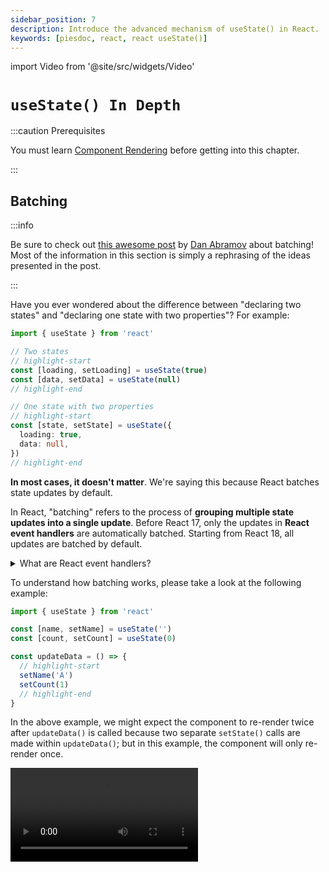 ```yaml
---
sidebar_position: 7
description: Introduce the advanced mechanism of useState() in React.
keywords: [piesdoc, react, react useState()]
---
```


import Video from '@site/src/widgets/Video'

# `useState() In Depth`

:::caution Prerequisites

You must learn [Component Rendering](./component-rendering) before getting into this chapter.

:::

## Batching

:::info

Be sure to check out [this awesome post](https://github.com/reactwg/react-18/discussions/21) by [Dan Abramov](https://github.com/gaearon) about batching! Most of the information in this section is simply a rephrasing of the ideas presented in the post.

:::

Have you ever wondered about the difference between "declaring two states" and "declaring one state with two properties"? For example:

```ts showLineNumbers
import { useState } from 'react'

// Two states
// highlight-start
const [loading, setLoading] = useState(true)
const [data, setData] = useState(null)
// highlight-end

// One state with two properties
// highlight-start
const [state, setState] = useState({
  loading: true,
  data: null,
})
// highlight-end
```

**In most cases, it doesn't matter**. We're saying this because React batches state updates by default.

In React, "batching" refers to the process of **grouping multiple state updates into a single update**. Before React 17, only the updates in **React event handlers** are automatically batched. Starting from React 18, all updates are batched by default.

<details>
  <summary>What are React event handlers?</summary>

React event handlers are those things that come with `React.[Something]EventHandler` you see in VSCode when you hover on a handler prop:

  <img src="/img/react/use-state-in-depth_react-event-handler-hover.png" alt="How to check if a handler prop is React event handler in VSCode" />

You can also see all the types in the declaration file:

  <img src="/img/react/use-state-in-depth_react-event-handler-type.png" alt="React event handler declaration file" />

React already handles most of the native HTML events, such as `onClick()`, `onChange()`, `onBlur()`, `onDrag()`, `onSubmit()`, etc. Life-cycle hooks like `componentDidMount()` and `useEffect()` are also considered React event handlers.

</details>

To understand how batching works, please take a look at the following example:

```ts showLineNumbers
import { useState } from 'react'

const [name, setName] = useState('')
const [count, setCount] = useState(0)

const updateData = () => {
  // highlight-start
  setName('A')
  setCount(1)
  // highlight-end
}
```

In the above example, we might expect the component to re-render twice after `updateData()` is called because two separate `setState()` calls are made within `updateData()`; but in this example, the component will only re-render once.

<Video src="/video/react/use-state-in-depth_batching-1.mp4" />

Before explaining why is this happening, let's take a look at another example:

```ts showLineNumbers
import { useState } from 'react'

const [name, setName] = useState('')
const [count, setCount] = useState(0)

const updateData = () => {
  // highlight-start
  setName('A')
  setCount(1)

  setName('B')
  setCount(2)

  setName('C')
  setCount(3)
  // highlight-end
}
```

In the above example, even though so many `setState()` are called, the component is still going to re-render **once** after `updateData()` is called.

<Video src="/video/react/use-state-in-depth_batching-2.mp4" />

Why?

It actually makes sense if we think about it. In the above example, we don't want users to see flickers when `count` is being updated from `0` all the way to `3`. Since we know that the last value being passed to `setCount()` is `3`, we can simply skip over all previous values and directly set `count` to `3`. The same approach can be applied to `name` as well.

Additionally, after all [update schedulers](./component-rendering#update-schedulers) have been processed, React knows that the states to be updated are `name` and `count`. To minimize the number of re-renders and avoid any flicker that users might notice, React updates them both at the same time instead of individually.

The following video illustrates how states are updated in the above example. While the implementation may not be the same as React, it should give you a general understanding of how the render cycle works within a component.

:::info

If you're interested in how state updates are processed in React, please refer to [the official documentation](https://react.dev/learn/queueing-a-series-of-state-updates).

:::

<Video src="/video/react/use-state-in-depth_batching-analysis.mp4" />

- Before the first render:
  - All states in a component are stored in an imaginary object called `states`.
  - An imaginary object called `updateSchedulers` is created to hold all of the unprocessed update schedulers.
  - An imaginary object called `patches` is created to hold the values of `states` for the next render.
- Every time `setState()` is called, the parameter (a value or a function) is pushed to the corresponding array in `updateSchedulers`.
- For each state, React evaluates the output based on the update schedulers and put it in `patches`. Once all update schedulers have been processed, React copies all the properties from `patches` to `states` and clears `updateSchedulers` and `patches`.

After that, React updates the DOM nodes based on the values in `states`, and then waits for [the next opportunity](./component-rendering#when-will-reactive-values-be-updated) to process update schedulers.

## Updater Functions

In React, an updater function is **a function that is passed to [`setState()`](./use-state#setstate)** as an argument. It is useful when we need to update the state based on its previous value, or when the state is a non-primitive value like an object or an array.

For example, consider the following code:

```ts showLineNumbers
import { useState } from 'react'

const [count, setCount] = useState(0)

const updateCount = () => {
  setCount(1)
  // `prevCount` will be `1`.
  // highlight-next-line
  setCount((prevCount) => prevCount + 2)
}
```

In the above example, we first call `setCount(1)`, which will update the value of `count` to `1` in the next render. Then, we call `setCount((prevCount) => prevCount + 2)`, which means "give me the last value being passed to `setCount()`, and update the value of `count` to `(that value + 2)`". Thus, in this example, `count` will be updated to `3` after `updateCount()` is executed.

<Video src="/video/react/use-state-in-depth_updater-function-1.mp4" height="300px" />

Great, now let's take a look at another example:

```ts showLineNumbers
import { useState } from 'react'

const [count, setCount] = useState(0)

const updateCount = () => {
  // highlight-start
  setCount((prevCount) => prevCount + 1)
  setCount((prevCount) => prevCount + 2)
  setCount((prevCount) => prevCount + 3)
  setCount(4)
  // highlight-end
}
```

In the above example:

- An updater function is used before any value is passed to `setCount()`. In this case, React will use the current value of `count`, which is `0`, as the previous value. This means the `prevCount` in the first `setCount()` will be `0`, which will update the value of `count` to `0 + 1`. Thus, `1` will be the next value of `count` for the next render.
- When `setCount((prevCount) => prevCount + 2)` is called, React knows that the last evaluated output in `setCount()` was `1`. This means the `prevCount` in the second `setCount()` will be `1`, which will update the value of `count` to `1 + 2`. Thus, `3` will be the next value of `count` for the next render.
- When `setCount((prevCount) => prevCount + 3)` is called, React knows that the last evaluated output in `setCount()` was `3`. This means the `prevCount` in the third `setCount()` will be `3`, which will update the value of `count` to `3 + 3`. Thus, `6` will be the next value of `count` for the next render.
- When `setCount(4)` is called, it overwrites the next value of `count` with `4`.

Therefore, the value of `count` will be `4` after `updateCount()` is called.

<Video src="/video/react/use-state-in-depth_updater-function-2.mp4" />

## Fixed Value or Updater Function?

**In most cases, it makes no difference**. Many developers use updater functions frequently because updater function is a convenient and reliable way to update a state based on its current value without having to worry about anything else. However, depending on the situation, updater functions may not always be necessary. Consider the following example:

```ts showLineNumbers
import { useState } from 'react'

const [user, setUser] = useState({
  firstName: 'hello',
  lastName: 'world',
})

const updateUser = (name, value) => {
  const nextUser = {
    ...user,
    [name]: value,
  }
  setUser(nextUser)
}
```

In the above example, `updateUser()` is still guaranteed to have the latest value of `user`, even if updater functions are not being used. This is because `user` is a state, changing it will cause the component to re-render, causing `updateUser()` to be redeclared. But it's still okay if you prefer using updater functions everywhere; usually it won't break anything!

One of the benefits of using updater functions is that it allows us to update a state based on its current value, even when it's inconvenient to access the state. For example:

```ts showLineNumbers
import { useState, useCallback } from 'react'

const [count, setCount] = useState(0)

// highlight-start
const increment = useCallback(() => {
  setCount((prev) => prev + 1)
}, [])
// highlight-end
```

In the above example, `count` will still be correctly updated even though `increment()` is wrapped inside a [`useCallback()`](./optimization-functions#usecallback) without any dependencies thanks to the use of an updater function. This makes updater functions particularly useful when a function is being passed as a prop to memoized children.

